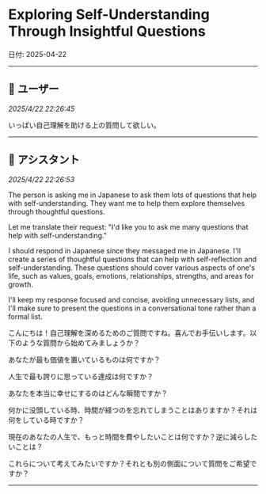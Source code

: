 # Exploring Self-Understanding Through Insightful Questions

日付: 2025-04-22

---

## 👤 ユーザー
*2025/4/22 22:26:45*

いっぱい自己理解を助ける上の質問して欲しい。

---

## 🤖 アシスタント
*2025/4/22 22:26:53*

The person is asking me in Japanese to ask them lots of questions that help with self-understanding. They want me to help them explore themselves through thoughtful questions.

Let me translate their request: "I'd like you to ask me many questions that help with self-understanding."

I should respond in Japanese since they messaged me in Japanese. I'll create a series of thoughtful questions that can help with self-reflection and self-understanding. These questions should cover various aspects of one's life, such as values, goals, emotions, relationships, strengths, and areas for growth.

I'll keep my response focused and concise, avoiding unnecessary lists, and I'll make sure to present the questions in a conversational tone rather than a formal list.

こんにちは！自己理解を深めるためのご質問ですね。喜んでお手伝いします。以下のような質問から始めてみましょうか？

あなたが最も価値を置いているものは何ですか？

人生で最も誇りに思っている達成は何ですか？

あなたを本当に幸せにするのはどんな瞬間ですか？

何かに没頭している時、時間が経つのを忘れてしまうことはありますか？それは何をしている時ですか？

現在のあなたの人生で、もっと時間を費やしたいことは何ですか？逆に減らしたいことは？

これらについて考えてみたいですか？それとも別の側面について質問をご希望ですか？

---
